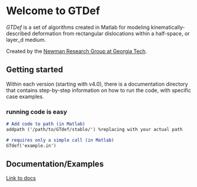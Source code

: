 # Welcome to GTDef

_GTDef_ is a set of algorithms created in Matlab for modeling kinematically-described deformation from rectangular dislocations within a half-space, or layer_d medium.

Created by the [Newman Research Group at Georgia Tech](http://geophysics.eas.gatech.edu/anewman).

## Getting started
Within each version (starting with v4.0), there is a documentation directory that contains step-by-step information on how to run the code, with specific case examples.

### running code is easy
```markdown
# Add code to path (in Matlab)
addpath ('/path/to/GTdef/stable/') %replacing with your actual path

# requires only a simple call (in Matlab)
GTdef('example.in')

```
## Documentation/Examples
[Link to docs](./documentation/)
